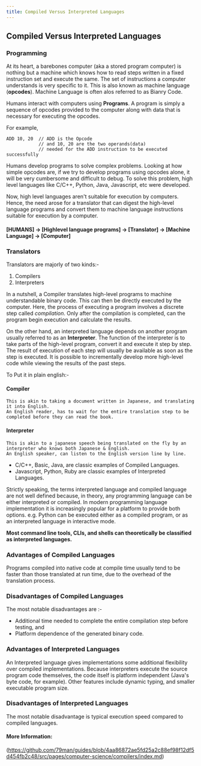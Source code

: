 ```yaml
---
title: Compiled Versus Interpreted Languages
---
```

## Compiled Versus Interpreted Languages

### Programming
At its heart, a barebones computer (aka a stored program computer) is nothing but a machine which knows how to read steps written in a fixed instruction set and execute the same. The set of instructions a computer understands is very specific to it. This is also known as machine language (**opcodes**). Machine Language is often alos referred to as Bianry Code.

Humans interact with computers using **Programs**. A program is simply a sequence of opcodes provided to the computer along with data that is necessary for executing the opcodes. 

For example,
```
ADD 10, 20  // ADD is the Opcode 
            // and 10, 20 are the two operands(data) 
            // needed for the ADD instruction to be executed successfully
```
Humans develop programs to solve complex problems. Looking at how simple opcodes are, if we try to develop programs using opcodes alone, it will be very cumbersome and difficult to debug. To solve this problem, high level languages like C/C++, Python, Java, Javascript, etc were developed. 

Now, high level languages aren't suitable for execution by computers. Hence, the need arose for a translator that can digest the high-level language programs and convert them to machine language instructions suitable for execution by a computer.

#### [HUMANS] -> [Highlevel language programs] -> [Translator] -> [Machine Language] -> [Computer]

### Translators
Translators are majorly of two kinds:-
1. Compilers
2. Interpreters

In a nutshell, a Compiler translates high-level programs to machine understandable binary code. This can then be directly executed by the computer. Here, the process of executing a program involves a discrete step called *compilation*. Only after the compilation is completed, can the program begin execution and calculate the results. 

On the other hand, an interpreted language depends on another program usually referred to as an **Interpreter**. The function of the interpreter is to take parts of the high-level program, convert it and execute it step by step. The result of execution of each step will usually be available as soon as the step is executed. It is possible to incrementally develop more high-level code while viewing the results of the past steps.

To Put it in plain english:-
#### Compiler
```
This is akin to taking a document written in Japanese, and translating it into English. 
An English reader, has to wait for the entire translation step to be completed before they can read the book. 
```
#### Interpreter
```
This is akin to a japanese speech being translated on the fly by an interpreter who knows both Japanese & English.
An English speaker, can listen to the English version line by line.
```
* C/C++, Basic, Java, are classic examples of Compiled Languages.
* Javascript, Python, Ruby are classic examples of Interpreted Languages.

Strictly speaking, the terms interpreted language and compiled language are not well defined because, in theory, any programming language can be either interpreted or compiled. In modern programming language implementation it is increasingly popular for a platform to provide both options.
e.g. Python can be executed either as a compiled program, or as an interpreted language in interactive mode.

**Most command line tools, CLIs, and shells can theoretically be classified as interpreted languages.**

### Advantages of Compiled Languages
Programs compiled into native code at compile time usually tend to be faster than those translated at run time, due to the overhead of the translation process.

### Disadvantages of Compiled Languages
The most notable disadvantages are :-
* Additional time needed to complete the entire compilation step before testing, and 
* Platform dependence of the generated binary code.

### Advantages of Interpreted Languages
An Interpreted language gives implementations some additional flexibility over compiled implementations. Because interpreters execute the source program code themselves, the code itself is platform independent (Java's byte code, for example). Other features include dynamic typing, and smaller executable program size.

### Disadvantages of Interpreted Languages
The most notable disadvantage is typical execution speed compared to compiled languages.

#### More Information:
(https://github.com/79man/guides/blob/4aa86872ae5fd25a2c88ef98f12df5d454fb2c48/src/pages/computer-science/compilers/index.md)
